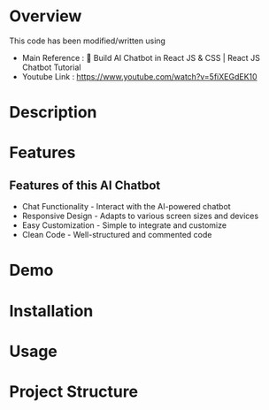 # Overview
This code has been modified/written using
- Main Reference : 🤖 Build AI Chatbot in React JS & CSS | React JS Chatbot Tutorial
- Youtube Link : https://www.youtube.com/watch?v=5fiXEGdEK10

# Description


# Features
## Features of this AI Chatbot
- Chat Functionality - Interact with the AI-powered chatbot
- Responsive Design - Adapts to various screen sizes and devices
- Easy Customization - Simple to integrate and customize
- Clean Code - Well-structured and commented code


# Demo

# Installation

# Usage

# Project Structure


